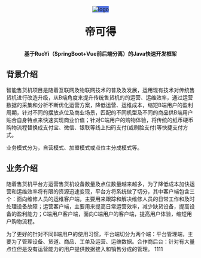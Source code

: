 <p align="center" >
<span style="background-color: #5373e0;display: inline-block"> 
<img alt="logo" src="https://likede2-admin.itheima.net/img/logo.3673fab5.png">
</span>
</p>
<h1 align="center" style="margin: 30px 0 30px; font-weight: bold;">帝可得</h1>
<h4 align="center">基于RuoYi（SpringBoot+Vue前后端分离）的Java快速开发框架</h4>


## 背景介绍

智能售货机项目是随着互联网及物联网技术的普及及发展，运用现有技术对传统售货机进行改造升级，从B端角度来提升传统售货机的的运营、运维效率，通过运营数据的采集和分析不断优化运营方案，降低运营、运维成本，缩短B端用户的盈利周期，针对不同的摆放点位及商业场景，匹配的不同机型及不同的商品供B端用户贴合自身特点来快速实现商业价值；针对C端用户的购物体验，将传统的纸币硬币购物流程替换成支付宝、微信、银联等线上扫码支付(或刷脸支付)等快捷支付方式。

业务模式分为，自营模式、加盟模式或点位主分成模式等。

## 业务介绍
随着售货机平台方运营售货机设备数量及点位数量越来越多，为了降低成本加快运营和运维效率将有限的资源迅速变现，平台方将系统做了切分，其中客户端包含三个：面向维修人员的运维客户端，主要用来跟踪和解决维修人员的日常工作和及时处理设备故障；运营客户端，主要用来提高日常运营效率，减少缺货设备，提高设备的盈利能力；C端用户客户端，面向C端用户的客户端，提高用户体验，缩短用户购物流程。

为了更好的针对不同B端用户的使用习惯，平台端切分为两个端：平台管理端，主要为了管理设备、货道、商品、工单及运营、运维数据。合作商后台：针对有大量点位但是没有运营能力的用户提供数据接入和销售分成的管理。
1111
